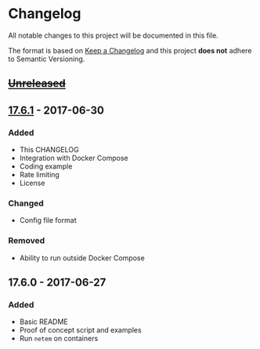 # Changelog
All notable changes to this project will be documented in this file.

The format is based on [Keep a Changelog](http://keepachangelog.com) and this
project **does not** adhere to Semantic Versioning.

## ~~[Unreleased]~~

## [17.6.1] - 2017-06-30
### Added
- This CHANGELOG
- Integration with Docker Compose
- Coding example
- Rate limiting
- License

### Changed
- Config file format

### Removed
- Ability to run outside Docker Compose

## 17.6.0 - 2017-06-27
### Added
- Basic README
- Proof of concept script and examples
- Run `netem` on containers

[Unreleased]: https://github.com/pgorczak/netz/compare/v17.6.1...HEAD
[17.6.1]: https://github.com/pgorczak/netz/compare/v17.6.0...v17.6.1
